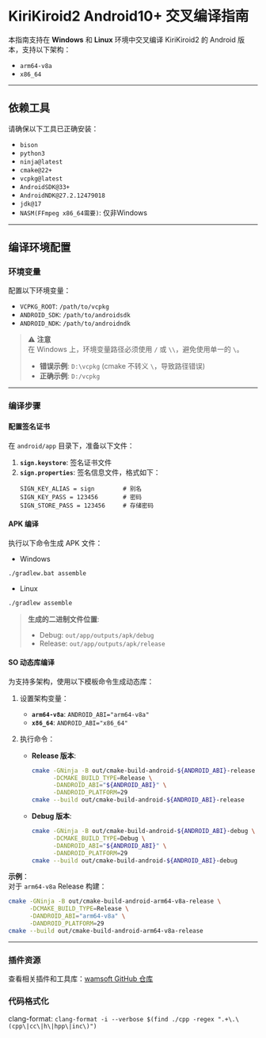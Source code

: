 # KiriKiroid2 Android10+ 交叉编译指南

本指南支持在 **Windows** 和 **Linux** 环境中交叉编译 KiriKiroid2 的 Android 版本，支持以下架构：

- `arm64-v8a`
- `x86_64`

---

## 依赖工具

请确保以下工具已正确安装：
- `bison`
- `python3`
- `ninja@latest`
- `cmake@22+`
- `vcpkg@latest`
- `AndroidSDK@33+`
- `AndroidNDK@27.2.12479018`
- `jdk@17`
- `NASM(FFmpeg x86_64需要)`: 仅非Windows
---

## 编译环境配置

### 环境变量

配置以下环境变量：

- `VCPKG_ROOT`: `/path/to/vcpkg`
- `ANDROID_SDK`: `/path/to/androidsdk`
- `ANDROID_NDK`: `/path/to/androidndk`

> ⚠️ **注意**  
> 在 Windows 上，环境变量路径必须使用 `/` 或 `\\`，避免使用单一的 `\`。  
> 
> - **错误示例**: `D:\vcpkg` (cmake 不转义 `\`，导致路径错误)  
> - **正确示例**: `D:/vcpkg`

---

### 编译步骤

#### 配置签名证书

在 `android/app` 目录下，准备以下文件：

1. **`sign.keystore`**: 签名证书文件  
2. **`sign.properties`**: 签名信息文件，格式如下：
   ```properties
   SIGN_KEY_ALIAS = sign        # 别名
   SIGN_KEY_PASS = 123456       # 密码
   SIGN_STORE_PASS = 123456     # 存储密码
   ```

#### APK 编译

执行以下命令生成 APK 文件：

- Windows
```bash
./gradlew.bat assemble
```
- Linux
```bash
./gradlew assemble
```

> **生成的二进制文件位置**:  
> - Debug: `out/app/outputs/apk/debug`  
> - Release: `out/app/outputs/apk/release`  

#### SO 动态库编译

为支持多架构，使用以下模板命令生成动态库：

1. 设置架构变量：  
   - **`arm64-v8a`**: `ANDROID_ABI="arm64-v8a"`  
   - **`x86_64`**: `ANDROID_ABI="x86_64"`

2. 执行命令：  

   - **Release 版本**:  
     ```bash
     cmake -GNinja -B out/cmake-build-android-${ANDROID_ABI}-release \
           -DCMAKE_BUILD_TYPE=Release \
           -DANDROID_ABI="${ANDROID_ABI}" \
           -DANDROID_PLATFORM=29
     cmake --build out/cmake-build-android-${ANDROID_ABI}-release
     ```
   - **Debug 版本**:  
     ```bash
     cmake -GNinja -B out/cmake-build-android-${ANDROID_ABI}-debug \
           -DCMAKE_BUILD_TYPE=Debug \
           -DANDROID_ABI="${ANDROID_ABI}" \
           -DANDROID_PLATFORM=29
     cmake --build out/cmake-build-android-${ANDROID_ABI}-debug
     ```

**示例**：  
对于 `arm64-v8a` Release 构建：  
```bash
cmake -GNinja -B out/cmake-build-android-arm64-v8a-release \
      -DCMAKE_BUILD_TYPE=Release \
      -DANDROID_ABI="arm64-v8a" \
      -DANDROID_PLATFORM=29
cmake --build out/cmake-build-android-arm64-v8a-release
```

---

### 插件资源

查看相关插件和工具库：[wamsoft GitHub 仓库](https://github.com/orgs/wamsoft/repositories?type=all)

### 代码格式化

clang-format: `clang-format -i --verbose $(find ./cpp -regex ".+\.\(cpp\|cc\|h\|hpp\|inc\)")`
